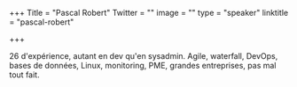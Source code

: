 +++
Title = "Pascal Robert"
Twitter = ""
image = ""
type = "speaker"
linktitle = "pascal-robert"

+++

26 d'expérience, autant en dev qu'en sysadmin. Agile, waterfall, DevOps, bases de données, Linux, monitoring, PME, grandes entreprises, pas mal tout fait.
